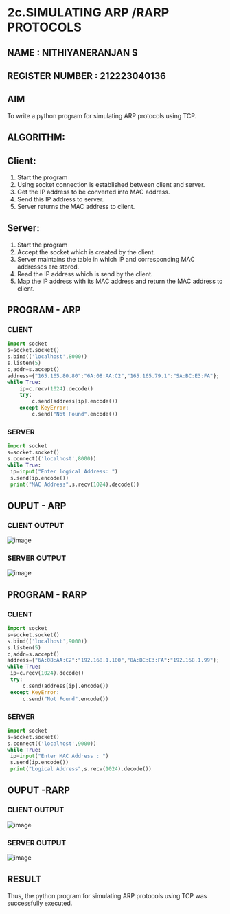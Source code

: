 # 2c.SIMULATING ARP /RARP PROTOCOLS
## NAME : NITHIYANERANJAN S
## REGISTER NUMBER : 212223040136
## AIM
To write a python program for simulating ARP protocols using TCP.
## ALGORITHM:
## Client:
1. Start the program
2. Using socket connection is established between client and server.
3. Get the IP address to be converted into MAC address.
4. Send this IP address to server.
5. Server returns the MAC address to client.
## Server:
1. Start the program
2. Accept the socket which is created by the client.
3. Server maintains the table in which IP and corresponding MAC addresses are
stored.
4. Read the IP address which is send by the client.
5. Map the IP address with its MAC address and return the MAC address to client.
## PROGRAM - ARP
### CLIENT
```py
import socket
s=socket.socket()
s.bind(('localhost',8000))
s.listen(5)
c,addr=s.accept()
address={"165.165.80.80":"6A:08:AA:C2","165.165.79.1":"SA:BC:E3:FA"};
while True:
    ip=c.recv(1024).decode()
    try:
        c.send(address[ip].encode()) 
    except KeyError:
        c.send("Not Found".encode())

```
### SERVER
```py
import socket
s=socket.socket()
s.connect(('localhost',8000))
while True:
 ip=input("Enter logical Address: ")
 s.send(ip.encode())
 print("MAC Address",s.recv(1024).decode())

```
## OUPUT - ARP
### CLIENT OUTPUT
![image](https://github.com/NITHIYANERANJAN/2c.ARP_RARP_PROTOCOLS/assets/144979351/c2bdedc6-1493-4869-ada8-d37d9c27c45e)

### SERVER OUTPUT
![image](https://github.com/NITHIYANERANJAN/2c.ARP_RARP_PROTOCOLS/assets/144979351/966bf8f6-5c03-4735-9a68-ad332ba54ed3)


## PROGRAM - RARP
### CLIENT
```py
import socket
s=socket.socket()
s.bind(('localhost',9000))
s.listen(5)
c,addr=s.accept()
address={"6A:08:AA:C2":"192.168.1.100","8A:BC:E3:FA":"192.168.1.99"};
while True:
 ip=c.recv(1024).decode()
 try:
     c.send(address[ip].encode())
 except KeyError:
     c.send("Not Found".encode())

```
### SERVER
```py
import socket
s=socket.socket()
s.connect(('localhost',9000))
while True:
 ip=input("Enter MAC Address : ")
 s.send(ip.encode())
 print("Logical Address",s.recv(1024).decode())
```
## OUPUT -RARP
### CLIENT OUTPUT
![image](https://github.com/NITHIYANERANJAN/2c.ARP_RARP_PROTOCOLS/assets/144979351/ea01ce00-d801-4c00-8e0b-d7ed6f39744e)


### SERVER OUTPUT
![image](https://github.com/NITHIYANERANJAN/2c.ARP_RARP_PROTOCOLS/assets/144979351/387a35ec-6bd3-497e-a60e-8ae076c468fc)



## RESULT
Thus, the python program for simulating ARP protocols using TCP was successfully 
executed.
